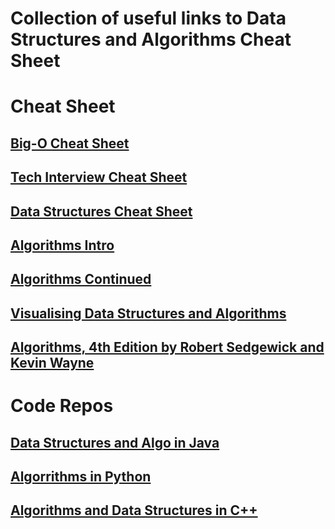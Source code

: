 
# Collection of useful links to Data Structures and Algorithms Cheat Sheet

# Cheat Sheet

## [Big-O Cheat Sheet](http://bigocheatsheet.com/)

## [Tech Interview Cheat Sheet](https://gist.github.com/TSiege/cbb0507082bb18ff7e4b)

## [Data Structures Cheat Sheet](https://www.clear.rice.edu/comp160/data_cheat.html)


## [Algorithms Intro](http://cooervo.github.io/Algorithms-DataStructures-BigONotation/intro.html)


## [Algorithms Continued](http://cooervo.github.io/Algorithms-DataStructures-BigONotation/algorithms.html)


## [Visualising Data Structures and Algorithms](https://visualgo.net/en)


## [Algorithms, 4th Edition by Robert Sedgewick and Kevin Wayne](https://algs4.cs.princeton.edu/home/)

# Code Repos

## [Data Structures and Algo in Java](https://github.com/phishman3579/java-algorithms-implementation)


## [Algorrithms in Python](https://github.com/prakhar1989/Algorithms)


## [Algorithms and Data Structures in C++](https://github.com/xtaci/algorithms)



